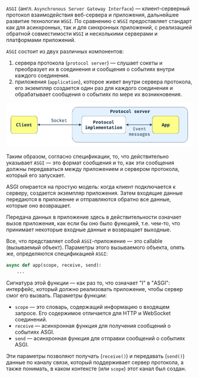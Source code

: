 `ASGI` (англ. `Asynchronous Server Gateway Interface`) — клиент-серверный протокол взаимодействия 
веб-сервера и приложения, дальнейшее развитие технологии `WSGI`. По сравнению с `WSGI` предоставляет 
стандарт как для асинхронных, так и для синхронных приложений, с реализацией обратной совместимости 
`WSGI` и несколькими серверами и платформами приложений.

`ASGI` состоит из двух различных компонентов:

1. сервера протокола (`protocol server`) — слушает сокеты и преобразует их в соединения и сообщения 
о событиях внутри каждого соединения.
2. приложения (`application`), которое живет внутри сервера протокола, его экземпляр создается один 
раз для каждого соединения и обрабатывает сообщения о событиях по мере их возникновения.

![](images/asgi.png)

Таким образом, согласно спецификации, то, что действительно указывает `ASGI` — это формат сообщения и то, 
как эти сообщения должны передаваться между приложением и сервером протокола, который его запускает.

ASGI опирается на простую модель: когда клиент подключается к серверу, создается экземпляр приложения. 
Затем входящие данные передаются в приложение и отправляются обратно все данные, которые оно возвращает.

Передача данных в приложение здесь в действительности означает вызов приложения, как если бы оно было 
функцией, т.е. чем-то, что принимает некоторые входные данные и возвращает выходные.

Все, что представляет собой `ASGI`-приложение — это callable (вызываемый объект). Параметры этого 
вызываемого объекта, опять же, определяются спецификацией `ASGI`:

```python
async def app(scope, receive, send):
    ...
```

Сигнатура этой функции — как раз то, что означает "I" в "ASGI": интерфейс, который должно реализовать 
приложение, чтобы сервер смог его вызвать. Параметры функции:

- `scope` — это словарь, содержащий информацию о входящем запросе. Его содержимое отличается для HTTP 
и WebSocket соединений.
- `receive` — асинхронная функция для получения сообщений о событиях ASGI.
- `send` — асинхронная функция для отправки сообщений о событиях ASGI.

Эти параметры позволяют получать (`receive()`) и передавать (`send()`) данные по каналу связи, который 
поддерживает сервер протокола, а также понимать, в каком контексте (или `scope`) этот канал был создан.
